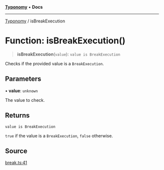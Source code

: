 [**Typonomy**](../README.md) • **Docs**

***

[Typonomy](../globals.md) / isBreakExecution

# Function: isBreakExecution()

> **isBreakExecution**(`value`): `value is BreakExecution`

Checks if the provided value is a `BreakExecution`.

## Parameters

• **value**: `unknown`

The value to check.

## Returns

`value is BreakExecution`

`true` if the value is a `BreakExecution`, `false` otherwise.

## Source

[break.ts:41](https://github.com/softcraft-development/typonomy/blob/cee340f062935faae6d8d20bbf994df4a652481c/src/break.ts#L41)
